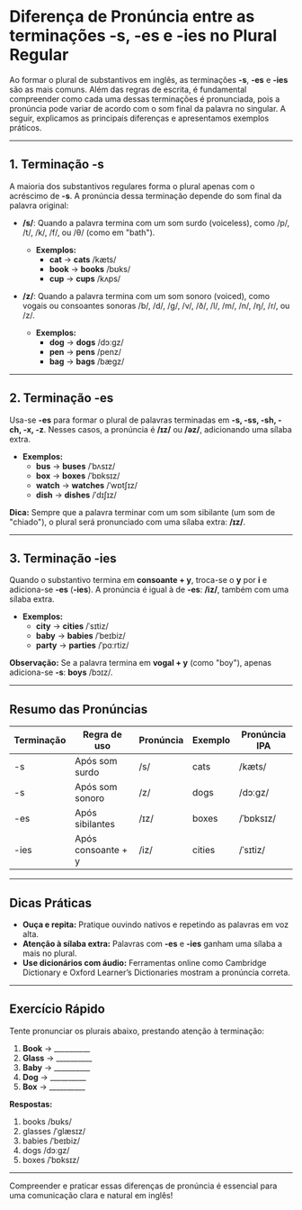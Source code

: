 # Diferença de Pronúncia entre as terminações **-s**, **-es** e **-ies** no Plural Regular

Ao formar o plural de substantivos em inglês, as terminações **-s**, **-es** e **-ies** são as mais comuns. Além das regras de escrita, é fundamental compreender como cada uma dessas terminações é pronunciada, pois a pronúncia pode variar de acordo com o som final da palavra no singular. A seguir, explicamos as principais diferenças e apresentamos exemplos práticos.

---

## 1. Terminação **-s**

A maioria dos substantivos regulares forma o plural apenas com o acréscimo de **-s**. A pronúncia dessa terminação depende do som final da palavra original:

- **/s/**: Quando a palavra termina com um som surdo (voiceless), como /p/, /t/, /k/, /f/, ou /θ/ (como em "bath").
  - **Exemplos:**
    - **cat** → **cats** /kæts/
    - **book** → **books** /bʊks/
    - **cup** → **cups** /kʌps/

- **/z/**: Quando a palavra termina com um som sonoro (voiced), como vogais ou consoantes sonoras /b/, /d/, /g/, /v/, /ð/, /l/, /m/, /n/, /ŋ/, /r/, ou /z/.
  - **Exemplos:**
    - **dog** → **dogs** /dɔːgz/
    - **pen** → **pens** /penz/
    - **bag** → **bags** /bæɡz/

---

## 2. Terminação **-es**

Usa-se **-es** para formar o plural de palavras terminadas em **-s, -ss, -sh, -ch, -x, -z**. Nesses casos, a pronúncia é **/ɪz/** ou **/əz/**, adicionando uma sílaba extra.

- **Exemplos:**
  - **bus** → **buses** /ˈbʌsɪz/
  - **box** → **boxes** /ˈbɒksɪz/
  - **watch** → **watches** /ˈwɒtʃɪz/
  - **dish** → **dishes** /ˈdɪʃɪz/

**Dica:** Sempre que a palavra terminar com um som sibilante (um som de "chiado"), o plural será pronunciado com uma sílaba extra: **/ɪz/**.

---

## 3. Terminação **-ies**

Quando o substantivo termina em **consoante + y**, troca-se o **y** por **i** e adiciona-se **-es** (**-ies**). A pronúncia é igual à de **-es**: **/iz/**, também com uma sílaba extra.

- **Exemplos:**
  - **city** → **cities** /ˈsɪtiz/
  - **baby** → **babies** /ˈbeɪbiz/
  - **party** → **parties** /ˈpɑːrtiz/

**Observação:** Se a palavra termina em **vogal + y** (como "boy"), apenas adiciona-se **-s**: **boys** /bɔɪz/.

---

## Resumo das Pronúncias

| Terminação | Regra de uso | Pronúncia | Exemplo | Pronúncia IPA |
|------------|--------------|-----------|---------|---------------|
| -s         | Após som surdo | /s/      | cats    | /kæts/        |
| -s         | Após som sonoro| /z/      | dogs    | /dɔːgz/       |
| -es        | Após sibilantes| /ɪz/     | boxes   | /ˈbɒksɪz/     |
| -ies       | Após consoante + y | /iz/ | cities  | /ˈsɪtiz/      |

---

## Dicas Práticas

- **Ouça e repita:** Pratique ouvindo nativos e repetindo as palavras em voz alta.
- **Atenção à sílaba extra:** Palavras com **-es** e **-ies** ganham uma sílaba a mais no plural.
- **Use dicionários com áudio:** Ferramentas online como Cambridge Dictionary e Oxford Learner’s Dictionaries mostram a pronúncia correta.

---

## Exercício Rápido

Tente pronunciar os plurais abaixo, prestando atenção à terminação:

1. **Book** → __________
2. **Glass** → __________
3. **Baby** → __________
4. **Dog** → __________
5. **Box** → __________

**Respostas:**
1. books /bʊks/
2. glasses /ˈɡlæsɪz/
3. babies /ˈbeɪbiz/
4. dogs /dɔːgz/
5. boxes /ˈbɒksɪz/

---

Compreender e praticar essas diferenças de pronúncia é essencial para uma comunicação clara e natural em inglês!